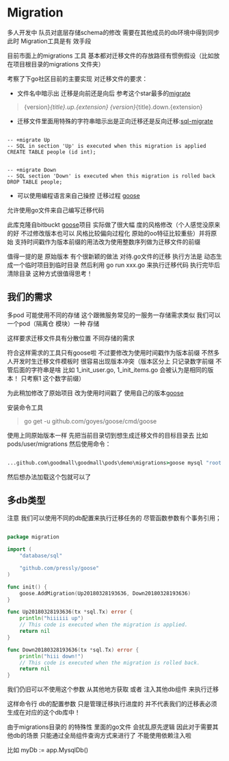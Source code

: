 Migration
=========

多人开发中 队员对底层存储schema的修改 需要在其他成员的db环境中得到同步 此时 Migration工具是有
效手段

目前市面上的migrations 工具 基本都对迁移文件的存放路径有惯例假设（比如放在项目根目录的migrations
文件夹）

考察了下go社区目前的主要实现  对迁移文件的要求：

- 文件名中暗示出 迁移是向前还是向后 参考这个star最多的[migrate](https://github.com/mattes/migrate)

> {version}_{title}.up.{extension}
> {version}_{title}.down.{extension}

- 迁移文件里面用特殊的字符串暗示出是正向迁移还是反向迁移:[sql-migrate](https://github.com/rubenv/sql-migrate)

~~~

-- +migrate Up
-- SQL in section 'Up' is executed when this migration is applied
CREATE TABLE people (id int);


-- +migrate Down
-- SQL section 'Down' is executed when this migration is rolled back
DROP TABLE people;

~~~

- 可以使用编程语言来自己操控 迁移过程 [goose](https://github.com/pressly/goose)

允许使用go文件来自己编写迁移代码

此库克隆自bitbuckt [goose]( https://bitbucket.org/liamstask/goose)项目 实际做了很大幅
度的风格修改（个人感觉没原来的好 不过修改版本也可以 风格比较偏向过程化 原始的oo特征比较重些）并将原始
支持时间戳作为版本前缀的用法改为使用整数序列做为迁移文件的前缀

值得一提的是 原始版本 有个很新颖的做法 对待.go文件的迁移 执行方法是 动态生成一个临时项目到临时目录
然后利用 go run xxx.go  来执行迁移代码 执行完毕后清除目录 这种方式很值得思考！

## 我们的需求

多pod 可能使用不同的存储  这个跟微服务常见的一服务一存储需求类似 我们可以一个pod（隔离仓 模块）一种
存储 

这样要求迁移文件具有分散位置 不同存储的需求

符合这样需求的工具只有goose啦 不过要修改为使用时间戳作为版本前缀 不然多人开发时生迁移文件模板时
很容易出现版本冲突（版本区分上 只记录数字前缀 不管后面的字符串是啥 比如 1_init_user.go,
1_init_items.go 会被认为是相同的版本！ 只考察1 这个数字前缀）

为此稍加修改了原始项目 改为使用时间戳了 使用自己的版本[goose](github.com/goyes/goose)

安装命令工具
>  go get -u github.com/goyes/goose/cmd/goose

使用上同原始版本一样  先把当前目录切到想生成迁移文件的目标目录去 比如pods/user/migrations
然后使用命令：

~~~cmd

...github.com\goodmall\goodmall\pods\demo\migrations>goose mysql "root:@/test?parseTime=true" create init_todo go

~~~

然后想办法加载这个包就可以了

## 多db类型

注意 我们可以使用不同的db配置来执行迁移任务的 尽管函数参数有个事务引用；

~~~go

package migration

import (
	"database/sql"

	"github.com/pressly/goose"
)

func init() {
	goose.AddMigration(Up20180328193636, Down20180328193636)
}

func Up20180328193636(tx *sql.Tx) error {
	println("hiiiiii up")
	// This code is executed when the migration is applied.
	return nil
}

func Down20180328193636(tx *sql.Tx) error {
	println("hiii down!")
	// This code is executed when the migration is rolled back.
	return nil
}

~~~ 

我们仍旧可以不使用这个参数 从其他地方获取 或者 注入其他db组件 来执行迁移

这样命令行 db的配置参数 只是管理迁移执行进度的 并不代表我们的迁移表必须生成在对应的这个db库中！

由于migrations目录的 的特殊性 里面的go文件 会扰乱原先逻辑 因此对于需要其他db的场景
只能通过全局组件查询方式来进行了 不能使用依赖注入啦

比如 myDb := app.MysqlDb()




